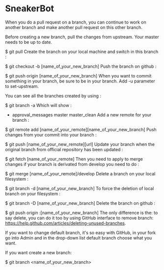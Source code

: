 # SneakerBot

When you do a pull request on a branch, you can continue to work on another branch and make another pull request on this other branch.

Before creating a new branch, pull the changes from upstream. Your master needs to be up to date.

\$ git pull
Create the branch on your local machine and switch in this branch :

\$ git checkout -b [name_of_your_new_branch]
Push the branch on github :

\$ git push origin [name_of_your_new_branch]
When you want to commit something in your branch, be sure to be in your branch. Add -u parameter to set-upstream.

You can see all the branches created by using :

\$ git branch -a
Which will show :

- approval_messages
  master
  master_clean
  Add a new remote for your branch :

\$ git remote add [name_of_your_remote][name_of_your_new_branch]
Push changes from your commit into your branch :

\$ git push [name_of_your_new_remote][url]
Update your branch when the original branch from official repository has been updated :

\$ git fetch [name_of_your_remote]
Then you need to apply to merge changes if your branch is derivated from develop you need to do :

\$ git merge [name_of_your_remote]/develop
Delete a branch on your local filesystem :

\$ git branch -d [name_of_your_new_branch]
To force the deletion of local branch on your filesystem :

\$ git branch -D [name_of_your_new_branch]
Delete the branch on github :

\$ git push origin :[name_of_your_new_branch]
The only difference is the: to say delete, you can do it too by using GitHub interface to remove branch: https://help.github.com/articles/deleting-unused-branches.

If you want to change default branch, it's so easy with GitHub, in your fork go into Admin and in the drop-down list default branch choose what you want.

If you want create a new branch:

\$ git branch <name_of_your_new_branch>
